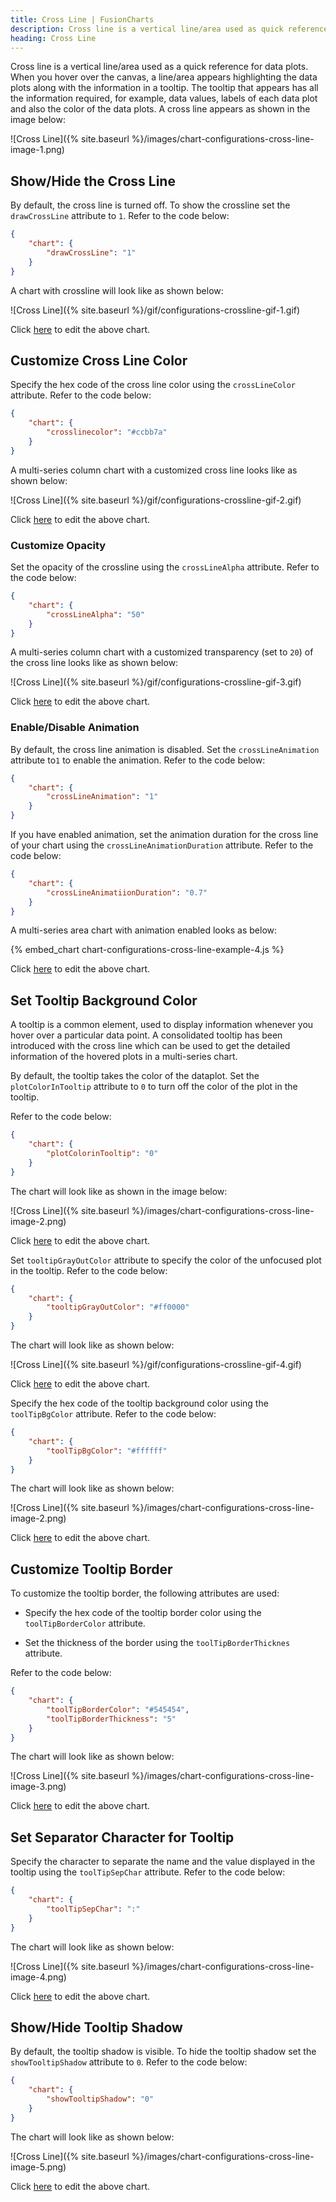 ```yaml
---
title: Cross Line | FusionCharts
description: Cross line is a vertical line/area used as quick reference for the data plots. The tooltip that appears is consolidated with all the information required.
heading: Cross Line
---
```


Cross line is a vertical line/area used as a quick reference for data plots. When you hover over the canvas, a line/area appears highlighting the data plots along with the information in a tooltip. The tooltip that appears has all the information required, for example, data values, labels of each data plot and also the color of the data plots. A cross line appears as shown in the image below:

![Cross Line]({% site.baseurl %}/images/chart-configurations-cross-line-image-1.png)

## Show/Hide the Cross Line

By default, the cross line is turned off. To show the crossline set the `drawCrossLine` attribute to `1`. Refer to the code below:

```json
{
    "chart": {
        "drawCrossLine": "1"
    }
}
 ```

A chart with crossline will look like as shown below:

![Cross Line]({% site.baseurl %}/gif/configurations-crossline-gif-1.gif)

Click [here](http://jsfiddle.net/fusioncharts/sh917yad/) to edit the above chart.

## Customize Cross Line Color

Specify the hex code of the cross line color using the `crossLineColor` attribute. Refer to the code below:

```json
{
    "chart": {
        "crosslinecolor": "#ccbb7a"
    }
}
```

A multi-series column chart with a customized cross line looks like as shown below:

![Cross Line]({% site.baseurl %}/gif/configurations-crossline-gif-2.gif)

Click [here](http://jsfiddle.net/fusioncharts/7yvjb38s/) to edit the above chart.

### Customize Opacity

Set the opacity of the crossline using the `crossLineAlpha` attribute. Refer to the code below:

```json
{
    "chart": {
        "crossLineAlpha": "50"
    }
}
```

A multi-series column chart with a customized transparency (set to `20`) of the cross line looks like as shown below:

![Cross Line]({% site.baseurl %}/gif/configurations-crossline-gif-3.gif)

Click [here](http://jsfiddle.net/fusioncharts/e94enLv1/) to edit the above chart.

### Enable/Disable Animation

By default, the cross line animation is disabled. Set the `crossLineAnimation` attribute to`1` to enable the animation. Refer to the code below:

```json
{
    "chart": {
        "crossLineAnimation": "1"
    }
}
```

If you have enabled animation, set the animation duration for the cross line of your chart using the `crossLineAnimationDuration` attribute. Refer to the code below:

```json
{
    "chart": {
        "crossLineAnimatiionDuration": "0.7"
    }
}
```

A multi-series area chart with animation enabled looks as below:

{% embed_chart chart-configurations-cross-line-example-4.js %}

Click [here](http://jsfiddle.net/fusioncharts/jLcL5eaz/) to edit the above chart.

## Set Tooltip Background Color

A tooltip is a common element, used to display information whenever you hover over a particular data point. A consolidated tooltip has been introduced with the cross line which can be used to get the detailed information of the hovered plots in a multi-series chart. 

By default, the tooltip takes the color of the dataplot. Set the `plotColorInTooltip` attribute to `0`  to turn off the color of the plot in the tooltip. 

Refer to the code below:

```json
{
    "chart": {
        "plotColorinTooltip": "0"
    }
}
```

The chart will look like as shown in the image below:

![Cross Line]({% site.baseurl %}/images/chart-configurations-cross-line-image-2.png)

Click [here](http://jsfiddle.net/fusioncharts/uyymusv0/) to edit the above chart.

Set `tooltipGrayOutColor` attribute to specify the color of the unfocused plot in the tooltip. Refer to the code below:

```json
{
    "chart": {
        "tooltipGrayOutColor": "#ff0000"
    }
}
```

The chart will look like as shown below:

![Cross Line]({% site.baseurl %}/gif/configurations-crossline-gif-4.gif)

Click [here](http://jsfiddle.net/fusioncharts/46por5dL/) to edit the above chart.

Specify the hex code of the tooltip background color using the `toolTipBgColor` attribute. Refer to the code below:

```json
{
    "chart": {
        "toolTipBgColor": "#ffffff"
    }
}
```

The chart will look like as shown below:

![Cross Line]({% site.baseurl %}/images/chart-configurations-cross-line-image-2.png)

Click [here](http://jsfiddle.net/fusioncharts/x2jvt5rh/) to edit the above chart.

## Customize Tooltip Border

To customize the tooltip border, the following attributes are used:

* Specify the hex code of the tooltip border color using the `toolTipBorderColor` attribute. 

* Set the thickness of the border using the `toolTipBorderThicknes` attribute.

Refer to the code below: 

```json
{
    "chart": {
        "toolTipBorderColor": "#545454",
        "toolTipBorderThickness": "5"
    }
}
```

The chart will look like as shown below:

![Cross Line]({% site.baseurl %}/images/chart-configurations-cross-line-image-3.png)

Click [here](http://jsfiddle.net/fusioncharts/zn0aqdze/) to edit the above chart.

## Set Separator Character for Tooltip

Specify the character to separate the name and the value displayed in the tooltip using the `toolTipSepChar` attribute. Refer to the code below:

```json
{
    "chart": {
        "toolTipSepChar": ":"
    }
}
```

The chart will look like as shown below:

![Cross Line]({% site.baseurl %}/images/chart-configurations-cross-line-image-4.png)

Click [here](http://jsfiddle.net/fusioncharts/xjbv3pq8/) to edit the above chart.

## Show/Hide Tooltip Shadow

By default, the tooltip shadow is visible. To hide the tooltip shadow set the `showTooltipShadow` attribute to `0`. Refer to the code below:

```json
{
    "chart": {
        "showTooltipShadow": "0"
    }
}
```

The chart will look like as shown below:

![Cross Line]({% site.baseurl %}/images/chart-configurations-cross-line-image-5.png)

Click [here](http://jsfiddle.net/fusioncharts/1rbzf7q7/) to edit the above chart.